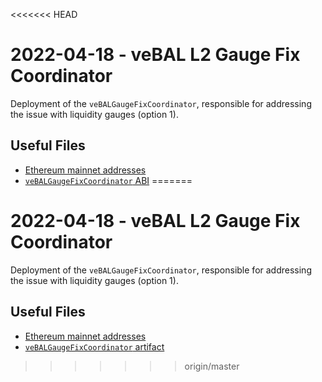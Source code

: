 <<<<<<< HEAD
# 2022-04-18 - veBAL L2 Gauge Fix Coordinator

Deployment of the `veBALGaugeFixCoordinator`, responsible for addressing the issue with liquidity gauges (option 1).

## Useful Files

- [Ethereum mainnet addresses](./output/mainnet.json)
- [`veBALGaugeFixCoordinator` ABI](./abi/veBALGaugeFixCoordinator.json)
=======
# 2022-04-18 - veBAL L2 Gauge Fix Coordinator

Deployment of the `veBALGaugeFixCoordinator`, responsible for addressing the issue with liquidity gauges (option 1).

## Useful Files

- [Ethereum mainnet addresses](./output/mainnet.json)
- [`veBALGaugeFixCoordinator` artifact](./artifact/veBALGaugeFixCoordinator.json)
>>>>>>> origin/master
